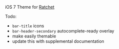 iOS 7 Theme for [Ratchet](https://github.com/maker/ratchet/)

Todo:
- `bar-title` icons
- `bar-header-secondary` autocomplete-ready overlay
- make easily themable
- update this with supplemental documentation